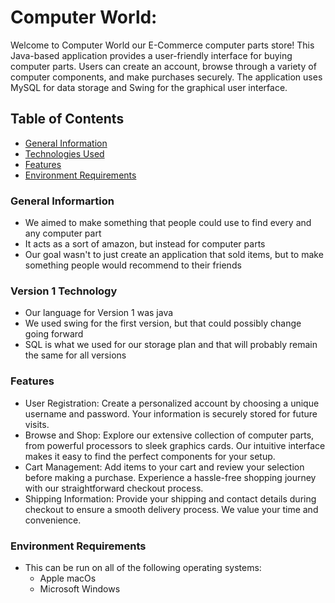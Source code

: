 # Computer World:
Welcome to Computer World our E-Commerce computer parts store! This Java-based application provides a user-friendly interface for buying computer parts. Users can create an account, browse through a variety of computer components, and make purchases securely. The application uses MySQL for data storage and Swing for the graphical user interface.

## Table of Contents
- [General Information](https://github.com/brodeymc/Team10Project/blob/main/Implementation.md#general-informartion)
- [Technologies Used](https://github.com/brodeymc/Team10Project/blob/main/Implementation.md#version-1-technology)
- [Features]()
- [Environment Requirements]()

### General Informartion
- We aimed to make something that people could use to find every and any computer part
- It acts as a sort of amazon, but instead for computer parts
- Our goal wasn't to just create an application that sold items, but to make something people would recommend to their friends

### Version 1 Technology
- Our language for Version 1 was java
- We used swing for the first version, but that could possibly change going forward
- SQL is what we used for our storage plan and that will probably remain the same for all versions

### Features
- User Registration: Create a personalized account by choosing a unique username and password. Your information is securely stored for future visits.
- Browse and Shop: Explore our extensive collection of computer parts, from powerful processors to sleek graphics cards. Our intuitive interface makes it easy to find the perfect components for your setup.
- Cart Management: Add items to your cart and review your selection before making a purchase. Experience a hassle-free shopping journey with our straightforward checkout process.
- Shipping Information: Provide your shipping and contact details during checkout to ensure a smooth delivery process. We value your time and convenience.

### Environment Requirements
- This can be run on all of the following operating systems:
  - Apple macOs
  - Microsoft Windows
